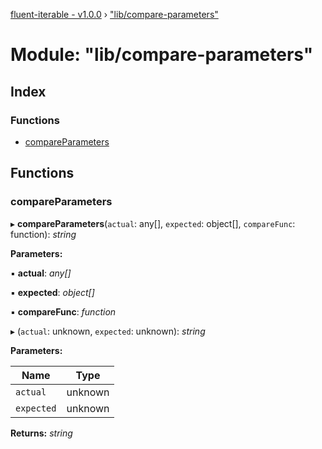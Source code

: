 [fluent-iterable - v1.0.0](../README.md) › ["lib/compare-parameters"](_lib_compare_parameters_.md)

# Module: "lib/compare-parameters"

## Index

### Functions

* [compareParameters](_lib_compare_parameters_.md#compareparameters)

## Functions

###  compareParameters

▸ **compareParameters**(`actual`: any[], `expected`: object[], `compareFunc`: function): *string*

**Parameters:**

▪ **actual**: *any[]*

▪ **expected**: *object[]*

▪ **compareFunc**: *function*

▸ (`actual`: unknown, `expected`: unknown): *string*

**Parameters:**

Name | Type |
------ | ------ |
`actual` | unknown |
`expected` | unknown |

**Returns:** *string*
